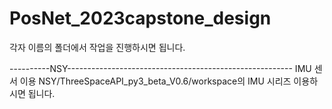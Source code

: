 # PosNet_2023capstone_design

각자 이름의 폴더에서 작업을 진행하시면 됩니다.

----------NSY--------------------------------------------------------
IMU 센서 이용
NSY/ThreeSpaceAPI_py3_beta_V0.6/workspace의 IMU 시리즈 이용하시면 됩니다.
